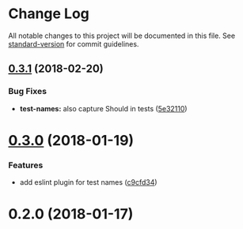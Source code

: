 # Change Log

All notable changes to this project will be documented in this file. See [standard-version](https://github.com/conventional-changelog/standard-version) for commit guidelines.

<a name="0.3.1"></a>
## [0.3.1](https://github.com/dcos-labs/eslint-config/compare/v0.3.0...v0.3.1) (2018-02-20)


### Bug Fixes

* **test-names:** also capture Should in tests ([5e32110](https://github.com/dcos-labs/eslint-config/commit/5e32110))



<a name="0.3.0"></a>
# [0.3.0](https://github.com/dcos-labs/eslint-config/compare/v0.2.0...v0.3.0) (2018-01-19)


### Features

* add eslint plugin for test names ([c9cfd34](https://github.com/dcos-labs/eslint-config/commit/c9cfd34))



<a name="0.2.0"></a>
# 0.2.0 (2018-01-17)
